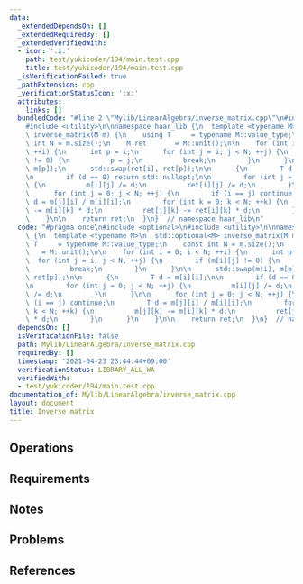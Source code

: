 ```yaml
---
data:
  _extendedDependsOn: []
  _extendedRequiredBy: []
  _extendedVerifiedWith:
  - icon: ':x:'
    path: test/yukicoder/194/main.test.cpp
    title: test/yukicoder/194/main.test.cpp
  _isVerificationFailed: true
  _pathExtension: cpp
  _verificationStatusIcon: ':x:'
  attributes:
    links: []
  bundledCode: "#line 2 \"Mylib/LinearAlgebra/inverse_matrix.cpp\"\n#include <optional>\n\
    #include <utility>\n\nnamespace haar_lib {\n  template <typename M>\n  std::optional<M>\
    \ inverse_matrix(M m) {\n    using T     = typename M::value_type;\n    const\
    \ int N = m.size();\n    M ret       = M::unit();\n\n    for (int i = 0; i < N;\
    \ ++i) {\n      int p = i;\n      for (int j = i; j < N; ++j) {\n        if (m[i][j]\
    \ != 0) {\n          p = j;\n          break;\n        }\n      }\n\n      std::swap(m[i],\
    \ m[p]);\n      std::swap(ret[i], ret[p]);\n\n      {\n        T d = m[i][i];\n\
    \n        if (d == 0) return std::nullopt;\n\n        for (int j = 0; j < N; ++j)\
    \ {\n          m[i][j] /= d;\n          ret[i][j] /= d;\n        }\n      }\n\n\
    \      for (int j = 0; j < N; ++j) {\n        if (i == j) continue;\n        T\
    \ d = m[j][i] / m[i][i];\n        for (int k = 0; k < N; ++k) {\n          m[j][k]\
    \ -= m[i][k] * d;\n          ret[j][k] -= ret[i][k] * d;\n        }\n      }\n\
    \    }\n\n    return ret;\n  }\n}  // namespace haar_lib\n"
  code: "#pragma once\n#include <optional>\n#include <utility>\n\nnamespace haar_lib\
    \ {\n  template <typename M>\n  std::optional<M> inverse_matrix(M m) {\n    using\
    \ T     = typename M::value_type;\n    const int N = m.size();\n    M ret    \
    \   = M::unit();\n\n    for (int i = 0; i < N; ++i) {\n      int p = i;\n    \
    \  for (int j = i; j < N; ++j) {\n        if (m[i][j] != 0) {\n          p = j;\n\
    \          break;\n        }\n      }\n\n      std::swap(m[i], m[p]);\n      std::swap(ret[i],\
    \ ret[p]);\n\n      {\n        T d = m[i][i];\n\n        if (d == 0) return std::nullopt;\n\
    \n        for (int j = 0; j < N; ++j) {\n          m[i][j] /= d;\n          ret[i][j]\
    \ /= d;\n        }\n      }\n\n      for (int j = 0; j < N; ++j) {\n        if\
    \ (i == j) continue;\n        T d = m[j][i] / m[i][i];\n        for (int k = 0;\
    \ k < N; ++k) {\n          m[j][k] -= m[i][k] * d;\n          ret[j][k] -= ret[i][k]\
    \ * d;\n        }\n      }\n    }\n\n    return ret;\n  }\n}  // namespace haar_lib\n"
  dependsOn: []
  isVerificationFile: false
  path: Mylib/LinearAlgebra/inverse_matrix.cpp
  requiredBy: []
  timestamp: '2021-04-23 23:44:44+09:00'
  verificationStatus: LIBRARY_ALL_WA
  verifiedWith:
  - test/yukicoder/194/main.test.cpp
documentation_of: Mylib/LinearAlgebra/inverse_matrix.cpp
layout: document
title: Inverse matrix
---
```


## Operations

## Requirements

## Notes

## Problems

## References
